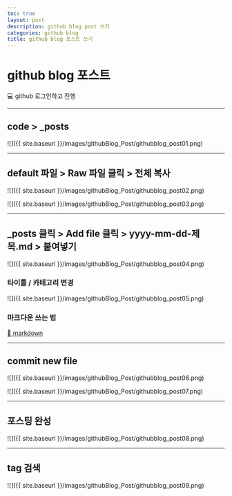 ```yaml
---
toc: true
layout: post
description: github blog post 쓰기
categories: github blog
title: github blog 포스트 쓰기
---
```





# github blog 포스트

💻 github 로그인하고 진행




---

## code > _posts
![]({{ site.baseurl }}/images/githubBlog_Post/githubblog_post01.png)

---

## default 파일 > Raw 파일 클릭 > 전체 복사
![]({{ site.baseurl }}/images/githubBlog_Post/githubblog_post02.png)

![]({{ site.baseurl }}/images/githubBlog_Post/githubblog_post03.png)

---

## _posts 클릭 > Add file 클릭 > yyyy-mm-dd-제목.md > 붙여넣기
![]({{ site.baseurl }}/images/githubBlog_Post/githubblog_post04.png)

### 타이틀 / 카테고리 변경
![]({{ site.baseurl }}/images/githubBlog_Post/githubblog_post05.png)

### 마크다운 쓰는 법
[🔗 markdown](https://docs.github.com/en/get-started/writing-on-github/getting-started-with-writing-and-formatting-on-github/basic-writing-and-formatting-syntax)

---

## commit new file
![]({{ site.baseurl }}/images/githubBlog_Post/githubblog_post06.png)

![]({{ site.baseurl }}/images/githubBlog_Post/githubblog_post07.png)


---

## 포스팅 완성
![]({{ site.baseurl }}/images/githubBlog_Post/githubblog_post08.png)

---

## tag 검색
![]({{ site.baseurl }}/images/githubBlog_Post/githubblog_post09.png)




